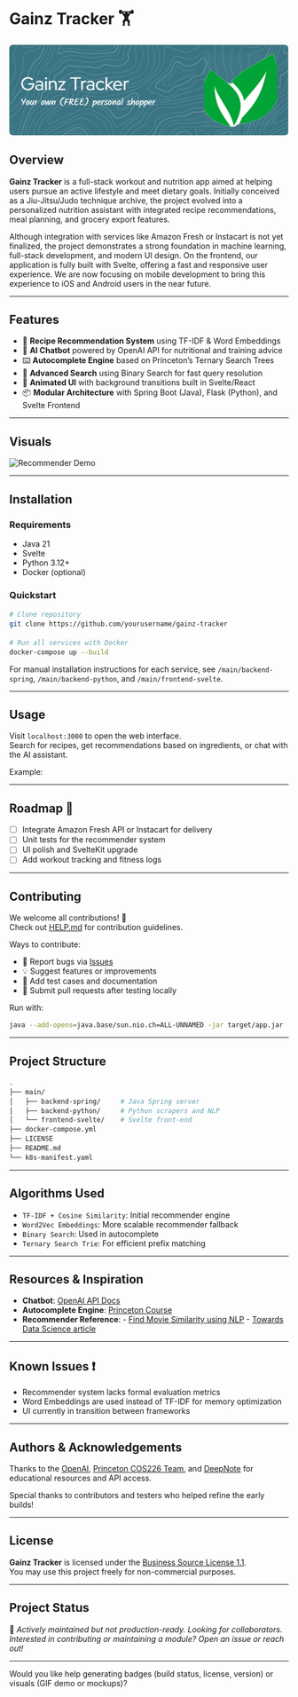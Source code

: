 
# Gainz Tracker 🏋️
![Header](assets/github-header-image.png)
## Overview

**Gainz Tracker** is a full-stack workout and nutrition app aimed at helping users pursue an active lifestyle and meet dietary goals. Initially conceived as a Jiu-Jitsu/Judo technique archive, the project evolved into a personalized nutrition assistant with integrated recipe recommendations, meal planning, and grocery export features.

Although integration with services like Amazon Fresh or Instacart is not yet finalized, the project demonstrates a strong foundation in machine learning, full-stack development, and modern UI design. On the frontend, our application is fully built with Svelte, offering a fast and responsive user experience. We are now focusing on mobile development to bring this experience to iOS and Android users in the near future.

---

## Features

- 🥗 **Recipe Recommendation System** using TF-IDF & Word Embeddings
- 🤖 **AI Chatbot** powered by OpenAI API for nutritional and training advice
- ⌨️ **Autocomplete Engine** based on Princeton’s Ternary Search Trees
- 🔎 **Advanced Search** using Binary Search for fast query resolution
- 🌠 **Animated UI** with background transitions built in Svelte/React
- 📦 **Modular Architecture** with Spring Boot (Java), Flask (Python), and Svelte Frontend

---

## Visuals

![Recommender Demo](assets/demo.gif)

---

## Installation

### Requirements

- Java 21
- Svelte
- Python 3.12+
- Docker (optional)

### Quickstart

```bash
# Clone repository
git clone https://github.com/yourusername/gainz-tracker

# Run all services with Docker
docker-compose up --build
```

For manual installation instructions for each service, see `/main/backend-spring`, `/main/backend-python`, and `/main/frontend-svelte`.

---

## Usage

Visit `localhost:3000` to open the web interface.  
Search for recipes, get recommendations based on ingredients, or chat with the AI assistant.

Example:


---

## Roadmap 🚧

- [ ] Integrate Amazon Fresh API or Instacart for delivery
- [ ] Unit tests for the recommender system
- [ ] UI polish and SvelteKit upgrade
- [ ] Add workout tracking and fitness logs

---

## Contributing

We welcome all contributions! 🎉  
Check out [HELP.md](./HELP.md) for contribution guidelines.

Ways to contribute:
- 🐛 Report bugs via [Issues](https://github.com/yourrepo/issues)
- 💡 Suggest features or improvements
- 🧪 Add test cases and documentation
- 🤝 Submit pull requests after testing locally

Run with:
```bash
java --add-opens=java.base/sun.nio.ch=ALL-UNNAMED -jar target/app.jar
```

---

## Project Structure

```bash
.
├── main/
│   ├── backend-spring/     # Java Spring server
│   ├── backend-python/     # Python scrapers and NLP
│   └── frontend-svelte/    # Svelte front-end
├── docker-compose.yml
├── LICENSE
├── README.md
└── k8s-manifest.yaml
```

---

## Algorithms Used

- `TF-IDF + Cosine Similarity`: Initial recommender engine
- `Word2Vec Embeddings`: More scalable recommender fallback
- `Binary Search`: Used in autocomplete
- `Ternary Search Trie`: For efficient prefix matching

---

## Resources & Inspiration

- **Chatbot**: [OpenAI API Docs](https://platform.openai.com/docs/api-reference/introduction)
- **Autocomplete Engine**: [Princeton Course](https://www.cs.princeton.edu/courses/archive/fall23/cos226/assignments/autocomplete/specification.php)
- **Recommender Reference**:
        - [Find Movie Similarity using NLP](https://deepnote.com/app/jayjburgess/Find-Movie-Similarity-from-Plot-Summaries-2407ab30-36ba-4506-a9c8-54ba62fe48d6)
        - [Towards Data Science article](https://towardsdatascience.com/using-nlp-to-find-similar-movies-based-on-plot-summaries-b1481a2ba49b)

---

## Known Issues ❗

- Recommender system lacks formal evaluation metrics
- Word Embeddings are used instead of TF-IDF for memory optimization
- UI currently in transition between frameworks

---

## Authors & Acknowledgements

Thanks to the [OpenAI](https://platform.openai.com/), [Princeton COS226 Team](https://www.cs.princeton.edu/courses/archive/fall23/cos226), and [DeepNote](https://deepnote.com/) for educational resources and API access.

Special thanks to contributors and testers who helped refine the early builds!

---

## License

**Gainz Tracker** is licensed under the [Business Source License 1.1](./LICENSE).  
You may use this project freely for non-commercial purposes.

---

## Project Status

🚧 _Actively maintained but not production-ready. Looking for collaborators._  
_Interested in contributing or maintaining a module? Open an issue or reach out!_

---

Would you like help generating badges (build status, license, version) or visuals (GIF demo or mockups)?